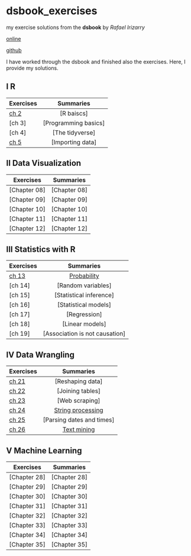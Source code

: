 # dsbook_exercises
my exercise solutions from the **dsbook** by *Rafael Irizarry*

[online](https://rafalab.github.io/dsbook)

[github](https://github.com/rafalab/dsbook)

I have worked through the dsbook and finished also the exercises. Here, I provide my solutions.

I R
------

 Exercises  |    Summaries  |
----------|:-------------:|
 [ch 2](ex_03_r_basics.html) |  [R baiscs] |
 [ch 3] |  [Programming basics] |
 [ch 4] |  [The tidyverse] |
 [ch 5](ex_06_importing_data.html) |  [Importing data] |

II Data Visualization
------

 Exercises  |    Summaries  |
----------|:-------------:|
 [Chapter 08] |  [Chapter 08] |
 [Chapter 09] |  [Chapter 09] |
 [Chapter 10] |  [Chapter 10] |
 [Chapter 11] |  [Chapter 11] |
 [Chapter 12] |  [Chapter 12] |

III Statistics with R
------

 Exercises  |    Summaries  |
----------|:-------------:|
 [ch 13](ex_14_probability.html) |  [Probability](su_14_probability.html) |
 [ch 14] |  [Random variables] |
 [ch 15] |  [Statistical inference] |
 [ch 16] |  [Statistical models] |
 [ch 17] |  [Regression] |
 [ch 18] |  [Linear models] |
 [ch 19] |  [Association is not causation] |

IV Data Wrangling
------

 Exercises  |    Summaries  |
----------|:-------------:|
 [ch 21](ex_22_reshaping_data.html) |  [Reshaping data] |
 [ch 22](ex_23_joining_tables.html) |  [Joining tables] |
 [ch 23](ex_24_web_scraping.html) |  [Web scraping] |
 [ch 24](ex_25_string_processing.html) |  [String processing](su_25_string_processing.html) |
 [ch 25](ex_26_parsing_dates_and_times.html) | [Parsing dates and times]  |
 [ch 26](ex_27_text_mining.html) | [Text mining](su_27_text_mining.html) |

V Machine Learning
------

 Exercises  |    Summaries  |
----------|:-------------:|
 [Chapter 28] | [Chapter 28] |
 [Chapter 29] | [Chapter 29] |
 [Chapter 30] | [Chapter 30] |
 [Chapter 31] | [Chapter 31] |
 [Chapter 32] | [Chapter 32] |
 [Chapter 33] | [Chapter 33] |
 [Chapter 34] | [Chapter 34] |
 [Chapter 35] | [Chapter 35] |


